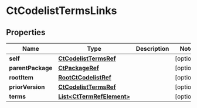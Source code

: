 

# CtCodelistTermsLinks


## Properties

| Name | Type | Description | Notes |
|------------ | ------------- | ------------- | -------------|
|**self** | [**CtCodelistTermsRef**](CtCodelistTermsRef.md) |  |  [optional] |
|**parentPackage** | [**CtPackageRef**](CtPackageRef.md) |  |  [optional] |
|**rootItem** | [**RootCtCodelistRef**](RootCtCodelistRef.md) |  |  [optional] |
|**priorVersion** | [**CtCodelistTermsRef**](CtCodelistTermsRef.md) |  |  [optional] |
|**terms** | [**List&lt;CtTermRefElement&gt;**](CtTermRefElement.md) |  |  [optional] |



